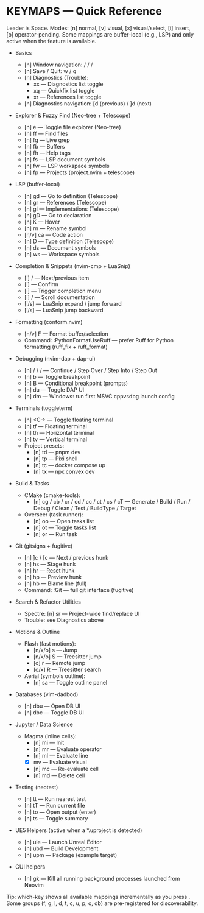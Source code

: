 # KEYMAPS — Quick Reference

Leader is Space. Modes: [n] normal, [v] visual, [x] visual/select, [i] insert, [o] operator-pending.
Some mappings are buffer-local (e.g., LSP) and only active when the feature is available.

- Basics
  - [n] Window navigation: <C-h> / <C-j> / <C-k> / <C-l>
  - [n] Save / Quit: <leader>w / <leader>q
  - [n] Diagnostics (Trouble):
    - <leader>xx — Diagnostics list toggle
    - <leader>xq — Quickfix list toggle
    - <leader>xr — References list toggle
  - [n] Diagnostics navigation: [d (previous) / ]d (next)

- Explorer & Fuzzy Find (Neo-tree + Telescope)
  - [n] <leader>e — Toggle file explorer (Neo-tree)
  - [n] <leader>ff — Find files
  - [n] <leader>fg — Live grep
  - [n] <leader>fb — Buffers
  - [n] <leader>fh — Help tags
  - [n] <leader>fs — LSP document symbols
  - [n] <leader>fw — LSP workspace symbols
  - [n] <leader>fp — Projects (project.nvim + telescope)

- LSP (buffer-local)
  - [n] gd — Go to definition (Telescope)
  - [n] gr — References (Telescope)
  - [n] gI — Implementations (Telescope)
  - [n] gD — Go to declaration
  - [n] K — Hover
  - [n] <leader>rn — Rename symbol
  - [n/v] <leader>ca — Code action
  - [n] <leader>D — Type definition (Telescope)
  - [n] <leader>ds — Document symbols
  - [n] <leader>ws — Workspace symbols

- Completion & Snippets (nvim-cmp + LuaSnip)
  - [i] <C-n>/<C-p> — Next/previous item
  - [i] <C-y> — Confirm
  - [i] <C-Space> — Trigger completion menu
  - [i] <C-b>/<C-f> — Scroll documentation
  - [i/s] <C-l> — LuaSnip expand / jump forward
  - [i/s] <C-h> — LuaSnip jump backward

- Formatting (conform.nvim)
  - [n/v] <leader>F — Format buffer/selection
  - Command: :PythonFormatUseRuff — prefer Ruff for Python formatting (ruff_fix + ruff_format)

- Debugging (nvim-dap + dap-ui)
  - [n] <F5> / <F10> / <F11> / <F12> — Continue / Step Over / Step Into / Step Out
  - [n] <leader>b — Toggle breakpoint
  - [n] <leader>B — Conditional breakpoint (prompts)
  - [n] <leader>du — Toggle DAP UI
  - [n] <leader>dm — Windows: run first MSVC cppvsdbg launch config

- Terminals (toggleterm)
  - [n] <C-\> — Toggle floating terminal
  - [n] <leader>tf — Floating terminal
  - [n] <leader>th — Horizontal terminal
  - [n] <leader>tv — Vertical terminal
  - Project presets:
    - [n] <leader>td — pnpm dev
    - [n] <leader>tp — Pixi shell
    - [n] <leader>tc — docker compose up
    - [n] <leader>tx — npx convex dev

- Build & Tasks
  - CMake (cmake-tools):
    - [n] <leader>cg / cb / cr / cd / cc / ct / cs / cT — Generate / Build / Run / Debug / Clean / Test / BuildType / Target
  - Overseer (task runner):
    - [n] <leader>oo — Open tasks list
    - [n] <leader>ot — Toggle tasks list
    - [n] <leader>or — Run task

- Git (gitsigns + fugitive)
  - [n] ]c / [c — Next / previous hunk
  - [n] <leader>hs — Stage hunk
  - [n] <leader>hr — Reset hunk
  - [n] <leader>hp — Preview hunk
  - [n] <leader>hb — Blame line (full)
  - Command: :Git — full git interface (fugitive)

- Search & Refactor Utilities
  - Spectre: [n] <leader>sr — Project-wide find/replace UI
  - Trouble: see Diagnostics above

- Motions & Outline
  - Flash (fast motions):
    - [n/x/o] s — Jump
    - [n/x/o] S — Treesitter jump
    - [o] r — Remote jump
    - [o/x] R — Treesitter search
  - Aerial (symbols outline):
    - [n] <leader>sa — Toggle outline panel

- Databases (vim-dadbod)
  - [n] <leader>dbu — Open DB UI
  - [n] <leader>dbc — Toggle DB UI

- Jupyter / Data Science
  - Magma (inline cells):
    - [n] <leader>mi — Init
    - [n] <leader>mr — Evaluate operator
    - [n] <leader>ml — Evaluate line
    - [x] <leader>mv — Evaluate visual
    - [n] <leader>mc — Re-evaluate cell
    - [n] <leader>md — Delete cell

- Testing (neotest)
  - [n] <leader>tt — Run nearest test
  - [n] <leader>tT — Run current file
  - [n] <leader>to — Open output (enter)
  - [n] <leader>ts — Toggle summary

- UE5 Helpers (active when a *.uproject is detected)
  - [n] <leader>ule — Launch Unreal Editor
  - [n] <leader>ubd — Build Development
  - [n] <leader>upm — Package (example target)

- GUI helpers
  - [n] <leader>gk — Kill all running background processes launched from Neovim

Tip: which-key shows all available mappings incrementally as you press <leader>. Some groups (f, g, l, d, t, c, u, p, o, db) are pre-registered for discoverability.
